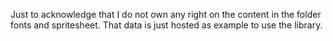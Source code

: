 Just to acknowledge that I do not own any right on the content in the folder fonts and spritesheet.
That data is just hosted as example to use the library.


